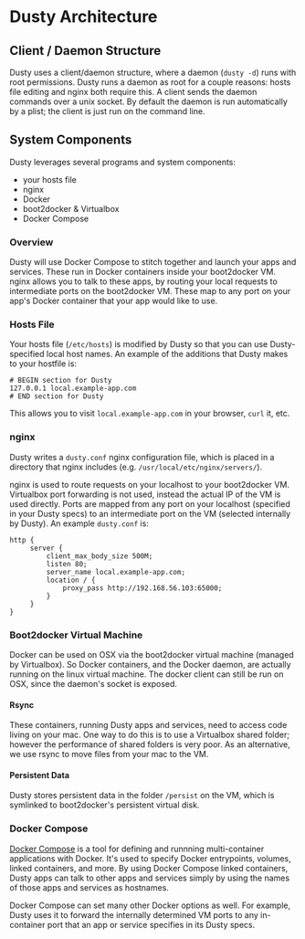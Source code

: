 # Dusty Architecture

## Client / Daemon Structure

Dusty uses a client/daemon structure, where a daemon (`dusty -d`) runs with root permissions.
Dusty runs a daemon as root for a couple reasons: hosts file editing and nginx both require this.
A client sends the daemon commands over a unix socket. By default the daemon is run automatically
by a plist; the client is just run on the command line.

## System Components

Dusty leverages several programs and system components:

 * your hosts file
 * nginx
 * Docker
 * boot2docker & Virtualbox
 * Docker Compose

### Overview

Dusty will use Docker Compose to stitch together and launch your apps
and services.  These run in Docker containers inside your boot2docker VM.  nginx allows
you to talk to these apps, by routing your local requests to intermediate ports on the
boot2docker VM. These map to any port on your app's Docker container that your app would
like to use.

### Hosts File

Your hosts file (`/etc/hosts`) is modified by Dusty so that you can use Dusty-specified
local host names.  An example of the additions that Dusty makes to your hostfile is:
```
# BEGIN section for Dusty
127.0.0.1 local.example-app.com
# END section for Dusty
```
This allows you to visit `local.example-app.com` in your browser, `curl` it, etc.

### nginx

Dusty writes a `dusty.conf` nginx configuration file, which is placed in a directory
that nginx includes (e.g. `/usr/local/etc/nginx/servers/`).

nginx is used to route requests on your localhost to your boot2docker VM. Virtualbox
port forwarding is not used, instead the actual IP of the VM is used directly.  Ports
are mapped from any port on your localhost (specified in your Dusty specs) to
an intermediate port on the VM (selected internally by Dusty).  An example
`dusty.conf` is:
```
http {
     server {
         client_max_body_size 500M;
         listen 80;
         server_name local.example-app.com;
         location / {
             proxy_pass http://192.168.56.103:65000;
         }
     }
}
```

### Boot2docker Virtual Machine

Docker can be used on OSX via the boot2docker virtual machine (managed by Virtualbox).
So Docker containers, and the Docker daemon, are actually running on the
linux virtual machine.  The docker client can still be run on OSX, since the daemon's
socket is exposed.

#### Rsync

These containers, running Dusty apps and services, need to access code living on your mac.
One way to do this is to use a Virtualbox shared folder; however the performance of shared
folders is very poor.  As an alternative, we use rsync to move files from your mac to the VM.

#### Persistent Data

Dusty stores persistent data in the folder `/persist` on the VM, which is symlinked to
boot2docker's persistent virtual disk.

### Docker Compose

[Docker Compose](https://docs.docker.com/compose/) is a tool for defining and runnning
multi-container applications with Docker.  It's used to specify Docker entrypoints, volumes,
linked containers, and more.  By using Docker Compose linked containers, Dusty apps can
talk to other apps and services simply by using the names of those apps and services as
hostnames.

Docker Compose can set many other Docker options as well. For example, Dusty uses it to
forward the internally determined VM ports to any in-container port that an app or service
specifies in its Dusty specs.
